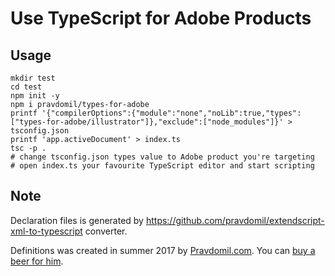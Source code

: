 # Use TypeScript for Adobe Products
## Usage
```
mkdir test
cd test
npm init -y
npm i pravdomil/types-for-adobe
printf '{"compilerOptions":{"module":"none","noLib":true,"types":["types-for-adobe/illustrator"]},"exclude":["node_modules"]}' > tsconfig.json
printf 'app.activeDocument' > index.ts
tsc -p .
# change tsconfig.json types value to Adobe product you're targeting
# open index.ts your favourite TypeScript editor and start scripting
```

## Note
Declaration files is generated by https://github.com/pravdomil/extendscript-xml-to-typescript converter.

Definitions was created in summer 2017 by [Pravdomil.com](https://pravdomil.com).
You can [buy a beer for him](https://www.paypal.com/cgi-bin/webscr?cmd=_s-xclick&hosted_button_id=BCL2X3AFQBAP2&item_name=types-for-adobe%20Beer).
